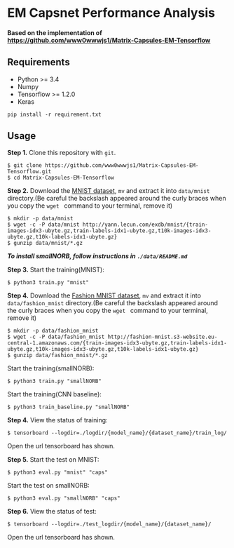 # EM Capsnet Performance Analysis
#### Based on the implementation of https://github.com/www0wwwjs1/Matrix-Capsules-EM-Tensorflow

## Requirements
- Python >= 3.4
- Numpy
- Tensorflow >= 1.2.0
- Keras

```pip install -r requirement.txt```

## Usage
**Step 1.**
Clone this repository with ``git``.

```
$ git clone https://github.com/www0wwwjs1/Matrix-Capsules-EM-Tensorflow.git
$ cd Matrix-Capsules-EM-Tensorflow
```

**Step 2.**
Download the [MNIST dataset](http://yann.lecun.com/exdb/mnist/), ``mv`` and extract it into ``data/mnist`` directory.(Be careful the backslash appeared around the curly braces when you copy the ``wget `` command to your terminal, remove it)

```
$ mkdir -p data/mnist
$ wget -c -P data/mnist http://yann.lecun.com/exdb/mnist/{train-images-idx3-ubyte.gz,train-labels-idx1-ubyte.gz,t10k-images-idx3-ubyte.gz,t10k-labels-idx1-ubyte.gz}
$ gunzip data/mnist/*.gz
```

***To install smallNORB, follow instructions in ```./data/README.md```***

**Step 3.**
Start the training(MNIST):
```
$ python3 train.py "mnist"
```

**Step 4.**
Download the [Fashion MNIST dataset](https://github.com/zalandoresearch/fashion-mnist), ``mv`` and extract it into ``data/fashion_mnist`` directory.(Be careful the backslash appeared around the curly braces when you copy the ``wget `` command to your terminal, remove it)

```
$ mkdir -p data/fashion_mnist
$ wget -c -P data/fashion_mnist http://fashion-mnist.s3-website.eu-central-1.amazonaws.com/{train-images-idx3-ubyte.gz,train-labels-idx1-ubyte.gz,t10k-images-idx3-ubyte.gz,t10k-labels-idx1-ubyte.gz}
$ gunzip data/fashion_mnist/*.gz
```

Start the training(smallNORB):
```
$ python3 train.py "smallNORB"
```

Start the training(CNN baseline):
```
$ python3 train_baseline.py "smallNORB"
```

**Step 4.**
View the status of training:
```
$ tensorboard --logdir=./logdir/{model_name}/{dataset_name}/train_log/
```
Open the url tensorboard has shown.

**Step 5.**
Start the test on MNIST:
```
$ python3 eval.py "mnist" "caps"
```

Start the test on smallNORB:
```
$ python3 eval.py "smallNORB" "caps"
```

**Step 6.**
View the status of test:
```
$ tensorboard --logdir=./test_logdir/{model_name}/{dataset_name}/
```
Open the url tensorboard has shown.
